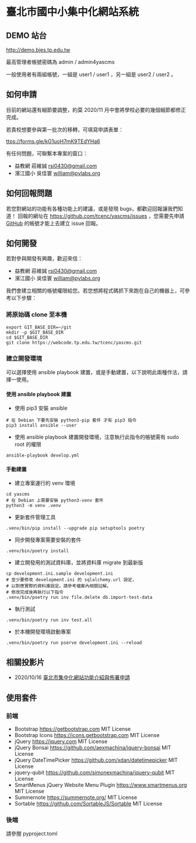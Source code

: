 # 臺北市國中小集中化網站系統

## DEMO 站台

<http://demo.bjes.tp.edu.tw>

最高管理者帳號密碼為 admin / admin4yascms

一般使用者有兩組帳號，一組是 user1 / user1 ，另一組是 user2 / user2 。

## 如何申請

目前的網站還有細節要調整，約莫 2020/11 月中會將學校必要的幾個細節都修正完成。

若貴校想要參與第一批次的移轉，可填寫申請表單：

<ttps://forms.gle/kG1uoH7mK9TEdYHa6>

有任何問題，可聯繫本專案的窗口：

- 益教網 莊維誠 <rsi0430@gmail.com>
- 濱江國小 吳佳寰 <william@pylabs.org>

## 如何回報問題

若您對網站的功能有各種功能上的建議，或是發現 bugs，都歡迎回報讓我們知道！ 回報的網址在 <https://github.com/tcenc/yascms/issues> ，您需要先申請 [GitHub](https://github.com) 的帳號才能上去建立 issue 回報。

## 如何開發

若對參與開發有興趣，歡迎來信：

- 益教網 莊維誠 <rsi0430@gmail.com>
- 濱江國小 吳佳寰 <william@pylabs.org>

我們會建立相關的帳號權限給您。若您想將程式碼抓下來跑在自己的機器上，可參考以下步驟：


### 將原始碼 clone 至本機

```shell
export GIT_BASE_DIR=~/git
mkdir -p $GIT_BASE_DIR
cd $GIT_BASE_DIR
git clone https://webcode.tp.edu.tw/tcenc/yascms.git
```

### 建立開發環境

可以選擇使用 ansible playbook 建置，或是手動建置，以下說明此兩種作法，請擇一使用。

#### 使用 ansible playbook 建置

* 使用 pip3 安裝 ansible

```shell
# 在 Debian 下要先安裝 python3-pip 套件 才有 pip3 指令
pip3 install ansible --user
```

* 使用 ansible playbook 建置開發環境，注意執行此指令的帳號需有 sudo root 的權限

```shell
ansible-playbook develop.yml
```

#### 手動建置

* 建立專案運行的 venv 環境

```shell
cd yascms
# 在 Debian 上需要安裝 python3-venv 套件
python3 -m venv .venv
```

* 更新套件管理工具

```shell
.venv/bin/pip install --upgrade pip setuptools poetry
```

* 同步開發專案需要安裝的套件

```shell
.venv/bin/poetry install
```


* 建立開發用的測試資料庫，並將資料庫 migrate 到最新版

```shell
cp development.ini.sample development.ini
# 至少要修改 development.ini 的 sqlalchemy.url 設定，
# 以對應實際的資料庫設定。請參考檔案內相關註解。
# 修改完成後再執行以下指令
.venv/bin/poetry run inv file.delete db.import-test-data
```


* 執行測試

```shell
.venv/bin/poetry run inv test.all
```

* 於本機開發環境啟動專案

```shell
.venv/bin/poetry run pserve development.ini --reload
```

## 相關投影片

- 2020/10/16 [臺北市集中化網站功能介紹與佈署申請](https://docs.google.com/presentation/d/18YZlmiMYo8hlSvAEi_SQQMwZuMp0ma3O_DngXFF33m4/edit?usp=sharing)


## 使用套件

### 前端

- Bootstrap https://getbootstrap.com MIT License
- Bootstrap Icons https://icons.getbootstrap.com MIT License
- jQuery https://jquery.com MIT License
- jQuery Bonsai https://github.com/aexmachina/jquery-bonsai MIT License
- jQuery DateTimePicker https://github.com/xdan/datetimepicker MIT License
- jquery-qubit https://github.com/simonexmachina/jquery-qubit MIT License
- SmartMenus jQuery Website Menu Plugin https://www.smartmenus.org MIT License
- Summernote https://summernote.org/ MIT License
- Sortable https://github.com/SortableJS/Sortable MIT License

### 後端

請參閱 pyproject.toml
